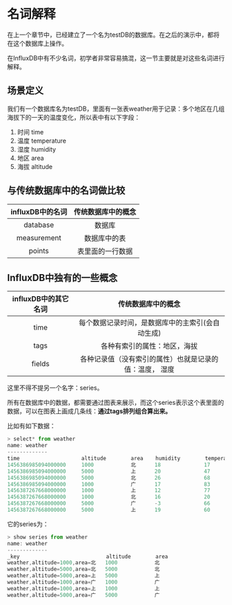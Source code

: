 # 名词解释
在上一个章节中，已经建立了一个名为testDB的数据库。在之后的演示中，都将在这个数据库上操作。  

在InfluxDB中有不少名词，初学者非常容易搞混，这一节主要就是对这些名词进行解释。

## 场景定义  
我们有一个数据库名为testDB，里面有一张表weather用于记录：多个地区在几组海拔下的一天的温度变化，所以表中有以下字段：  
1. 时间 time
2. 温度 temperature
3. 湿度 humidity
3. 地区 area
4. 海拔 altitude

## 与传统数据库中的名词做比较


| influxDB中的名词  | 传统数据库中的概念   | 
| :----:   | :----: | 
| database     | 数据库            | 
| measurement  | 数据库中的表     |
| points        | 表里面的一行数据　|

## InfluxDB中独有的一些概念



| influxDB中的其它名词  | 传统数据库中的概念   | 
| :----:   | :----: | 
| time     	| 每个数据记录时间，是数据库中的主索引(会自动生成) | 
| tags   	| 各种有索引的属性：地区，海拔|
| fields    | 各种记录值（没有索引的属性）也就是记录的值：温度， 湿度|

这里不得不提另一个名字：series。


所有在数据库中的数据，都需要通过图表来展示，而这个series表示这个表里面的数据，可以在图表上画成几条线：**通过tags排列组合算出来。**

比如有如下数据：

```js
> select* from weather
name: weather
-------------
time                    altitude        area    humidity        temperature
1456386985094000000     1000            北      18              17
1456386985094000000     5000            上      20              47
1456386985094000000     5000            北      26              68
1456386985094000000     1000            广      17              83
1456387267668000000     1000            上      12              77
1456387267668000000     1000            北      16              20
1456387267668000000     5000            广      -3              66
1456387267668000000     5000            上      19              60
```

它的series为：
```js
> show series from weather
name: weather
-------------
_key                            altitude        area
weather,altitude=1000,area=北   1000            北
weather,altitude=5000,area=北   5000            北
weather,altitude=5000,area=上   5000            上
weather,altitude=1000,area=广   1000            广
weather,altitude=1000,area=上   1000            上
weather,altitude=5000,area=广   5000            广
```